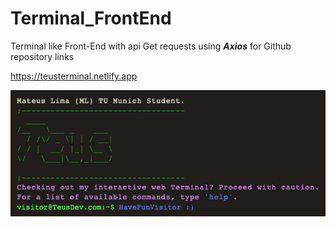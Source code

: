 # Terminal_FrontEnd
Terminal like Front-End with api Get requests using ***Axios*** for Github repository links


https://teusterminal.netlify.app

![](/teusTerminal/imagePreview/TerminalScreenShot.png)
